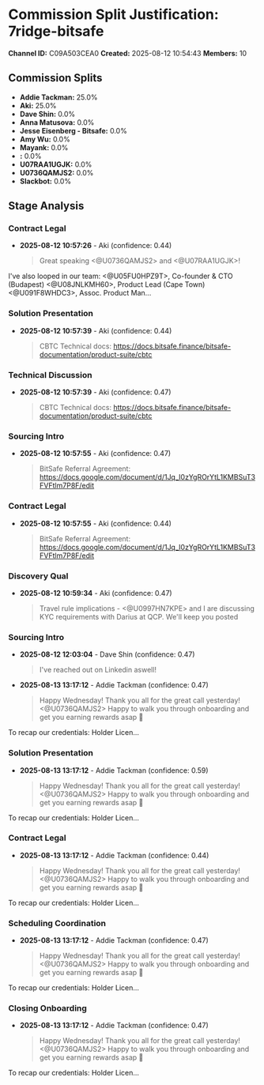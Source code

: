 # Commission Split Justification: 7ridge-bitsafe

**Channel ID:** C09A503CEA0
**Created:** 2025-08-12 10:54:43
**Members:** 10

## Commission Splits

- **Addie Tackman:** 25.0%
- **Aki:** 25.0%
- **Dave Shin:** 0.0%
- **Anna Matusova:** 0.0%
- **Jesse Eisenberg - Bitsafe:** 0.0%
- **Amy Wu:** 0.0%
- **Mayank:** 0.0%
- **:** 0.0%
- **U07RAA1UGJK:** 0.0%
- **U0736QAMJS2:** 0.0%
- **Slackbot:** 0.0%

## Stage Analysis

### Contract Legal

- **2025-08-12 10:57:26** - Aki (confidence: 0.44)
  > Great speaking <@U0736QAMJS2> and <@U07RAA1UGJK>!

I've also looped in our team:
<@U05FU0HPZ9T>, Co-founder & CTO (Budapest)
<@U08JNLKMH60>, Product Lead (Cape Town)
<@U091F8WHDC3>, Assoc. Product Man...

### Solution Presentation

- **2025-08-12 10:57:39** - Aki (confidence: 0.44)
  > CBTC Technical docs: <https://docs.bitsafe.finance/bitsafe-documentation/product-suite/cbtc>

### Technical Discussion

- **2025-08-12 10:57:39** - Aki (confidence: 0.47)
  > CBTC Technical docs: <https://docs.bitsafe.finance/bitsafe-documentation/product-suite/cbtc>

### Sourcing Intro

- **2025-08-12 10:57:55** - Aki (confidence: 0.47)
  > BitSafe Referral Agreement: <https://docs.google.com/document/d/1Jq_I0zYgROrYtL1KMBSuT3FVFtlm7P8F/edit>

### Contract Legal

- **2025-08-12 10:57:55** - Aki (confidence: 0.44)
  > BitSafe Referral Agreement: <https://docs.google.com/document/d/1Jq_I0zYgROrYtL1KMBSuT3FVFtlm7P8F/edit>

### Discovery Qual

- **2025-08-12 10:59:34** - Aki (confidence: 0.47)
  > Travel rule implications - <@U0997HN7KPE> and I are discussing KYC requirements with Darius at QCP. We'll keep you posted

### Sourcing Intro

- **2025-08-12 12:03:04** - Dave Shin (confidence: 0.47)
  > I've reached out on Linkedin aswell!

- **2025-08-13 13:17:12** - Addie Tackman (confidence: 0.47)
  > Happy Wednesday! Thank you all for the great call yesterday!
<@U0736QAMJS2> Happy to walk you through onboarding and get you earning rewards asap :raised_hands:

To recap our credentials:
Holder Licen...

### Solution Presentation

- **2025-08-13 13:17:12** - Addie Tackman (confidence: 0.59)
  > Happy Wednesday! Thank you all for the great call yesterday!
<@U0736QAMJS2> Happy to walk you through onboarding and get you earning rewards asap :raised_hands:

To recap our credentials:
Holder Licen...

### Contract Legal

- **2025-08-13 13:17:12** - Addie Tackman (confidence: 0.44)
  > Happy Wednesday! Thank you all for the great call yesterday!
<@U0736QAMJS2> Happy to walk you through onboarding and get you earning rewards asap :raised_hands:

To recap our credentials:
Holder Licen...

### Scheduling Coordination

- **2025-08-13 13:17:12** - Addie Tackman (confidence: 0.47)
  > Happy Wednesday! Thank you all for the great call yesterday!
<@U0736QAMJS2> Happy to walk you through onboarding and get you earning rewards asap :raised_hands:

To recap our credentials:
Holder Licen...

### Closing Onboarding

- **2025-08-13 13:17:12** - Addie Tackman (confidence: 0.47)
  > Happy Wednesday! Thank you all for the great call yesterday!
<@U0736QAMJS2> Happy to walk you through onboarding and get you earning rewards asap :raised_hands:

To recap our credentials:
Holder Licen...

